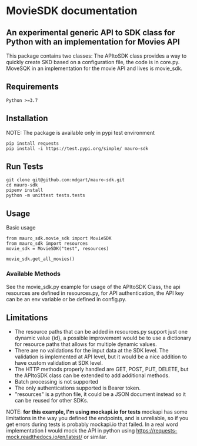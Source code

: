 # MovieSDK documentation
## An experimental generic API to SDK class for Python with an implementation for Movies API

This package contains two classes:
The APItoSDK class provides a way to quickly create SKD based on a configuration file, the code is in core.py.
MoveSQK in an implementation for the movie API and lives is movie_sdk.


## Requirements
```Python >=3.7```

## Installation
NOTE: The package is available only in pypi test environment 

``` 
pip install requests
pip install -i https://test.pypi.org/simple/ mauro-sdk
```

## Run Tests
```
git clone git@github.com:mdgart/mauro-sdk.git
cd mauro-sdk
pipenv install
python -m unittest tests.tests
```

## Usage

Basic usage

```
from mauro_sdk.movie_sdk import MovieSDK
from mauro_sdk import resources
movie_sdk = MovieSDK("test", resources)

movie_sdk.get_all_movies()

```

### Available Methods


See the movie_sdk.py example for usage of the APItoSDK Class, the api resources are defined in resources.py, for API authentication, the API key can be an env variable or be defined in config.py.

## Limitations

- The resource paths that can be added in resources.py support just one dynamic value {id}, a possible improvement would be to use a dictionary for resource paths that allows for multiple dynamic values.
- There are no validations for the input data at the SDK level. The validation is implemented at API level, but it would be a nice addition to have custom validation at SDK level.
- The HTTP methods properly handled are GET, POST, PUT, DELETE, but the APItoSDK class can be extended to add additional methods.
- Batch processing is not supported
- The only authentications supported is Bearer token.
- "resources" is a python file, it could be a JSON document instead so it can be reused for other SDKs.

NOTE: **for this example, I'm using mockapi.io for tests**
mockapi has some limitations in the way you defined the endpoints, and is unreliable, so if you get errors during tests is probably mockapi.io that failed. In a real word implementation I would mock the API in python using https://requests-mock.readthedocs.io/en/latest/ or similar.

